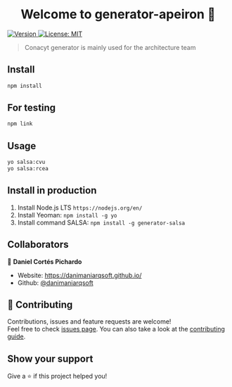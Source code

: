 <h1 align="center">Welcome to generator-apeiron 👋</h1>
<p>
  <a href="https://www.npmjs.com/package/generator-salsa" target="_blank">
    <img alt="Version" src="https://img.shields.io/npm/v/generator-salsa.svg">
  </a>
  <a href="#" target="_blank">
    <img alt="License: MIT" src="https://img.shields.io/badge/License-MIT-yellow.svg" />
  </a>
</p>

> Conacyt generator is mainly used for the architecture team

## Install

```sh
npm install
```

## For testing

```sh
npm link
```

## Usage

```sh
yo salsa:cvu
yo salsa:rcea
```

## Install in production

1. Install Node.js LTS `https://nodejs.org/en/`
2. Install Yeoman: `npm install -g yo`
3. Install command SALSA: `npm install -g generator-salsa`

## Collaborators

👤 **Daniel Cortés Pichardo**

-   Website: https://danimaniarqsoft.github.io/
-   Github: [@danimaniarqsoft](https://github.com/danimaniarqsoft)

## 🤝 Contributing

Contributions, issues and feature requests are welcome!<br />Feel free to check [issues page](https://github.com/salsa-community/generator-salsa/issues). You can also take a look at the [contributing guide](https@github.com:salsa-community/generator-salsa/blob/master/CONTRIBUTING.md).

## Show your support

Give a ⭐️ if this project helped you!

